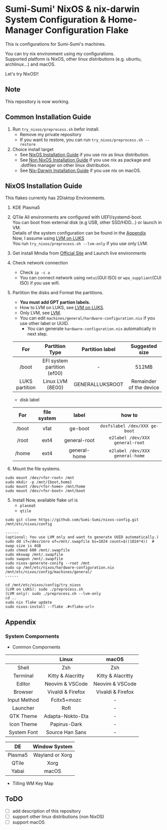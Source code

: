 # Sumi-Sumi' NixOS & nix-darwin System Configuration & Home-Manager Configuration Flake

This is configurations for Sumi-Sumi's machines.

You can try nix environment using my configurations.    
Supported platform is NixOS, other linux distributions (e.g. ubuntu, archlinux...) and macOS.

Let's try NixOS!!

## Note
This repository is now working.

## Common Installation Guide
1. Run `try_nixos/preprocess.sh` befor install.
    - Remove my private repository
    - If you want to restore, you can run `try_nixos/preprocess.sh --restore`
2. Choice install target
    - See [NixOS Installation Guide](#NixOS-Installation-Guide) if you use nix as linux distribution.
    - See [Non NixOS Installation Guide](#Non-NixOS-Installation-Guide) if you use nix as package and .dotfiles manager on other linux distribution.
    - See [Nix-Darwin Installation Guide](#Nix-Darwin-Installation-Guide) if you use nix on macOS.

## NixOS Installation Guide
This flakes currently has 2Disktop Environments.
  1. KDE Plasma5
  2. QTile
All environments are configured with UEFI/systemd-boot.    
You can boot from external disk (e.g USB, other SSD/HDD...) or launch in VM.     
Details of the system configuration can be found in the [Appendix](#Appendix)    
Now, I assume using [LVM on LUKS](https://wiki.archlinux.org/title/Dm-crypt/Encrypting_an_entire_system#LVM_on_LUKS)    
You run `try_nixos/preprocess.sh --lvm-only` if you use only LVM.

1. Get install Mmdia from [Official Site](https://nixos.org/download.html) and Launch live environments
2. Check network connection
    - Check `ip -c a`
    - You can connect network using `nmtui`(GUI ISO) or `wpa_suppliant`(CUI ISO) if you use wifi.
3. Partition the disks and Format the partitions.
    - **You must add GPT partion labels.**
    - How to LVM on LUKS, see [LVM on LUKS](https://wiki.archlinux.org/title/Dm-crypt/Encrypting_an_entire_system#LVM_on_LUKS).
    - Only LVM, see [LVM](https://wiki.archlinux.org/title/LVM).
    - You can edit `machines/general/hardware-configuration.nix` if you use other label or UUID.
      - You can generate `hardware-configuration.nix` automatically in next step.

    | For            | Partition Type              | Partition label | Suggested size          |
    | :-:            | :-:                         | :-:             | :-:                     |
    | /boot          | EFI system partition (ef00) | \-              | 512MB                   |
    | LUKS partition | Linux LVM (8E00)            | GENERALLUKSROOT | Remainder of the device |

    - disk label

    | For   | file system | label        | how to                          |
    | :-:   | :-:         | :-:          | :-:                             |
    | /boot | vfat        | ge-boot      | `dosfslabel /dev/XXX ge-boot`    |
    | /root | ext4        | general-root | `e2label /dev/XXX general-root` |
    | /home | ext4        | general-home | `e2label /dev/XXX general-home`
4. Mount the file systems.
  ```
  sudo mount /dev/<for-root> /mnt
  sudo mkdir -p /mnt/{boot,home}
  sudo mount /dev/<for-home> /mnt/home
  sudo mount /dev/<for-boot> /mnt/boot
  ```
5. Install
  Now, available flake url is
    - `plasma5`
    - `qtile`

  ```
  sudo git clone https://github.com/Sumi-Sumi/nixos-config.git /mnt/etc/nixos/config

  ------
  (optional: You use LVM only and want to generate UUID automatically.)
  sudo dd if=/dev/zero of=/mnt/.swapfile bs=1024 count=$((1024*4))  # swap size is 4GB
  sudo chmod 600 /mnt/.swapfile
  sudo mkswap /mnt/.swapfile
  sudo swapon /mnt/.swapfile
  sudo nixos-generate-conifg --root /mnt
  sudo cp /mnt/etc/nixos/hardware-configuration.nix /mnt/etc/nixos/config/machines/general/
  ------

  cd /mnt/etc/nixos/config/try_nixos
  (LVM on LUKS): sudo ./preprocess.sh
  (LVM only): sudo ./preprocess.sh --lvm-only
  cd ..
  sudo nix flake update
  sudo nixos-install --flake .#<flake-url>
  ```

## Appendix
### System Compornents

- Common Compornents

|              | Linux             | macOS             |
| :-:          | :-:               | :-:               |
| Shell        | Zsh               | Zsh               |
| Terminal     | Kitty & Alacritty | Kitty & Alacritty |
| Editor       | Neovim & VSCode   | Neovim & VSCode   |
| Browser      | Vivaldi & Firefox | Vivaldi & Firefox |
| Input Method | Fcitx5+mozc       | \-                |
| Launcher     | Rofi              | \-                |
| GTK Theme    | Adapta-Nokto-Eta  | \-                |
| Icon Theme   | Papirus-Dark      | \-                |
| System Font  | Source Han Sans   | \-                |

| DE      | Window System   |
| :-:     | :-:             |
| Plasma5 | Wayland or Xorg |
| QTile   | Xorg            |
| Yabai   | macOS           |

- Tilling WM Key Map

## ToDO
- [ ] add description of this repository
- [ ] support other linux distributions (non NixOS)
- [ ] support macOS
